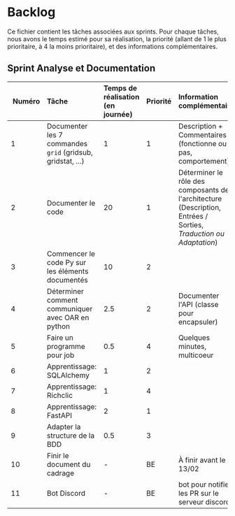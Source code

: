 # Backlog

Ce fichier contient les tâches associées aux sprints. Pour chaque tâches, nous avons le temps estimé pour sa réalisation, la priorité (allant de 1 le plus prioritaire, à 4 la moins prioritaire), et des informations complémentaires.

## Sprint **Analyse et Documentation** 

| Numéro | Tâche | Temps de réalisation (en journée) | Priorité | Information complémentaire | 
|:---|:---|:---|:---|:---|
| 1 | Documenter les 7 commandes `grid` (gridsub, gridstat, ...) | 1 | 1 | Description + Commentaires (fonctionne ou pas, comportement) |
| 2 | Documenter le code | 20 | 1 | Déterminer le rôle des composants de l'architecture (Description, Entrées / Sorties, *Traduction ou Adaptation*) |
| 3 | Commencer le code Py sur les éléments documentés | 10 | 2 |  |
| 4 | Déterminer comment communiquer avec OAR en python | 2.5 | 2 | Documenter l'API (classe pour encapsuler) |
| 5 | Faire un programme pour job | 0.5 | 4 | Quelques minutes, multicoeur |
| 6 | Apprentissage: SQLAlchemy | 1 | 2 |  |
| 7 | Apprentissage: Richclic | 1 | 4 |  |
| 8 | Apprentissage: FastAPI | 2 | 1 |  |
| 9 | Adapter la structure de la BDD | 0.5 | 3 |  |
| 10 | Finir le document du cadrage | - | BE | À finir avant le 13/02 |
| 11 | Bot Discord | - | BE | bot pour notifier les PR sur le serveur discord |

